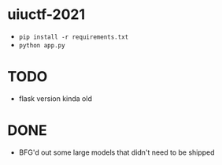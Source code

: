 # uiuctf-2021

* `pip install -r requirements.txt`
* `python app.py`

# TODO

* flask version kinda old

# DONE
 
* BFG'd out some large models that didn't need to be shipped
